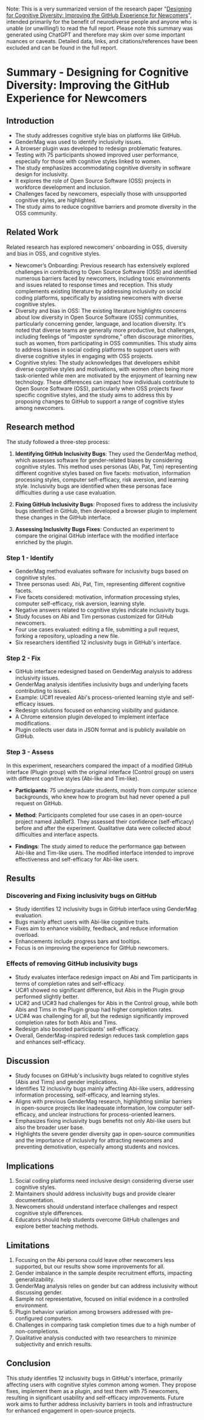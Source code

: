 Note: This is a very summarized version of the research paper "[Designing for Cognitive Diversity: Improving the GitHub Experience for Newcomers](https://github.com/streats/a11y-champions/blob/main/github-gender-inclusivity-bugs.md)", intended primarily for the benefit of neurodiverse people and anyone who is unable (or unwilling!) to read the full report. Please note this summary was generated using ChatGPT and therefore may skim over some important nuances or caveats. Detailed data, links, and citations/references have been excluded and can be found in the full report. 

# Summary - Designing for Cognitive Diversity: Improving the GitHub Experience for Newcomers

## Introduction
- The study addresses cognitive style bias on platforms like GitHub.
- GenderMag was used to identify inclusivity issues.
- A browser plugin was developed to redesign problematic features.
- Testing with 75 participants showed improved user performance, especially for those with cognitive styles linked to women.
- The study emphasizes accommodating cognitive diversity in software design for inclusivity.
- It explores the role of Open Source Software (OSS) projects in workforce development and inclusion.
- Challenges faced by newcomers, especially those with unsupported cognitive styles, are highlighted.
- The study aims to reduce cognitive barriers and promote diversity in the OSS community.

## Related Work

Related research has explored newcomers’ onboarding in OSS, diversity and bias in OSS, and cognitive styles.

* Newcomer’s Onboarding: Previous research has extensively explored challenges in contributing to Open Source Software (OSS) and identified numerous barriers faced by newcomers, including toxic environments and issues related to response times and reception. This study complements existing literature by addressing inclusivity on social coding platforms, specifically by assisting newcomers with diverse cognitive styles.
* Diversity and bias in OSS: The existing literature highlights concerns about low diversity in Open Source Software (OSS) communities, particularly concerning gender, language, and location diversity. It's noted that diverse teams are generally more productive, but challenges, including feelings of "imposter syndrome," often discourage minorities, such as women, from participating in OSS communities. This study aims to address biases in social coding platforms to support users with diverse cognitive styles in engaging with OSS projects.
* Cognitive styles: The study acknowledges that developers exhibit diverse cognitive styles and motivations, with women often being more task-oriented while men are motivated by the enjoyment of learning new technology. These differences can impact how individuals contribute to Open Source Software (OSS), particularly when OSS projects favor specific cognitive styles, and the study aims to address this by proposing changes to GitHub to support a range of cognitive styles among newcomers.

## Research method
The study followed a three-step process:

1. **Identifying GitHub Inclusivity Bugs**: They used the GenderMag method, which assesses software for gender-related biases by considering cognitive styles. This method uses personas (Abi, Pat, Tim) representing different cognitive styles based on five facets: motivation, information processing styles, computer self-efficacy, risk aversion, and learning style. Inclusivity bugs are identified when these personas face difficulties during a use case evaluation.

2. **Fixing GitHub Inclusivity Bugs**: Proposed fixes to address the inclusivity bugs identified in GitHub, then developed a browser plugin to implement these changes in the GitHub interface.

3. **Assessing Inclusivity Bugs Fixes**: Conducted an experiment to compare the original GitHub interface with the modified interface enriched by the plugin. 


### Step 1 - Identify

- GenderMag method evaluates software for inclusivity bugs based on cognitive styles.
- Three personas used: Abi, Pat, Tim, representing different cognitive facets.
- Five facets considered: motivation, information processing styles, computer self-efficacy, risk aversion, learning style.
- Negative answers related to cognitive styles indicate inclusivity bugs.
- Study focuses on Abi and Tim personas customized for GitHub newcomers.
- Four use cases evaluated: editing a file, submitting a pull request, forking a repository, uploading a new file.
- Six researchers identified 12 inclusivity bugs in GitHub's interface.

### Step 2 - Fix 

- GitHub interface redesigned based on GenderMag analysis to address inclusivity issues.
- GenderMag analysis identifies inclusivity bugs and underlying facets contributing to issues.
- Example: UC#1 revealed Abi's process-oriented learning style and self-efficacy issues.
- Redesign solutions focused on enhancing visibility and guidance.
- A Chrome extension plugin developed to implement interface modifications.
- Plugin collects user data in JSON format and is publicly available on GitHub.

### Step 3 - Assess

In this experiment, researchers compared the impact of a modified GitHub interface (Plugin group) with the original interface (Control group) on users with different cognitive styles (Abi-like and Tim-like).

* **Participants**: 75 undergraduate students, mostly from computer science backgrounds, who knew how to program but had never opened a pull request on GitHub.

* **Method**: Participants completed four use cases in an open-source project named JabRef3. They assessed their confidence (self-efficacy) before and after the experiment. Qualitative data were collected about difficulties and interface aspects.

* **Findings**: The study aimed to reduce the performance gap between Abi-like and Tim-like users. The modified interface intended to improve effectiveness and self-efficacy for Abi-like users.

## Results

### Discovering and Fixing inclusivity bugs on GitHub
- Study identifies 12 inclusivity bugs in GitHub interface using GenderMag evaluation.
- Bugs mainly affect users with Abi-like cognitive traits.
- Fixes aim to enhance visibility, feedback, and reduce information overload.
- Enhancements include progress bars and tooltips.
- Focus is on improving the experience for GitHub newcomers.

  
### Effects of removing GitHub inclusivity bugs
- Study evaluates interface redesign impact on Abi and Tim participants in terms of completion rates and self-efficacy.
- UC#1 showed no significant difference, but Abis in the Plugin group performed slightly better.
- UC#2 and UC#3 had challenges for Abis in the Control group, while both Abis and Tims in the Plugin group had higher completion rates.
- UC#4 was challenging for all, but the redesign significantly improved completion rates for both Abis and Tims.
- Redesign also boosted participants' self-efficacy.
- Overall, GenderMag-inspired redesign reduces task completion gaps and enhances self-efficacy.

## Discussion

- Study focuses on GitHub's inclusivity bugs related to cognitive styles (Abis and Tims) and gender implications.
- Identifies 12 inclusivity bugs mainly affecting Abi-like users, addressing information processing, self-efficacy, and learning styles.
- Aligns with previous GenderMag research, highlighting similar barriers in open-source projects like inadequate information, low computer self-efficacy, and unclear instructions for process-oriented learners.
- Emphasizes fixing inclusivity bugs benefits not only Abi-like users but also the broader user base.
- Highlights the severe gender diversity gap in open-source communities and the importance of inclusivity for attracting newcomers and preventing demotivation, especially among students and novices.


## Implications

1. Social coding platforms need inclusive design considering diverse user cognitive styles.
2. Maintainers should address inclusivity bugs and provide clearer documentation.
3. Newcomers should understand interface challenges and respect cognitive style differences.
4. Educators should help students overcome GitHub challenges and explore better teaching methods.

## Limitations

1. Focusing on the Abi persona could leave other newcomers less supported, but our results show some improvements for all.
2. Gender imbalance in the sample despite recruitment efforts, impacting generalizability.
3. GenderMag analysis relies on gender but can address inclusivity without discussing gender.
4. Sample not representative, focused on initial evidence in a controlled environment.
5. Plugin behavior variation among browsers addressed with pre-configured computers.
6. Challenges in comparing task completion times due to a high number of non-completions.
7. Qualitative analysis conducted with two researchers to minimize subjectivity and enrich results.

## Conclusion

This study identifies 12 inclusivity bugs in GitHub's interface, primarily affecting users with cognitive styles common among women. They propose fixes, implement them as a plugin, and test them with 75 newcomers, resulting in significant usability and self-efficacy improvements. Future work aims to further address inclusivity barriers in tools and infrastructure for enhanced engagement in open-source projects.
